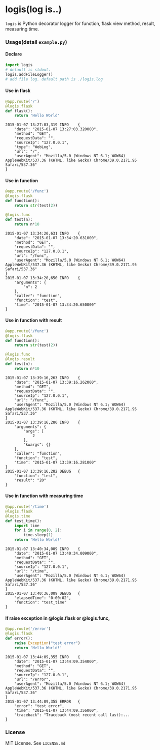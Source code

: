 logis(log is..)
=====

`logis` is Python decorator logger for function, flask view method, result, measuring time. 

### Usage(detail `example.py`)

#### Declare 

```python
import logis
# default is stdout.
logis.addFileLogger() 
# add file log. default path is ./logis.log
```

#### Use in flask 

```python   
@app.route('/')
@logis.flask
def flask():
    return 'Hello World'
```

```
2015-01-07 13:27:03,319	INFO	{
    "date": "2015-01-07 13:27:03.320000", 
    "method": "GET", 
    "requestData": "", 
    "sourceIp": "127.0.0.1", 
    "type": "WebLog", 
    "url": "/", 
    "userAgent": "Mozilla/5.0 (Windows NT 6.1; WOW64) AppleWebKit/537.36 (KHTML, like Gecko) Chrome/39.0.2171.95 Safari/537.36"
}
```

#### Use in function

```python  
@app.route('/func')
@logis.flask
def function():
    return str(test(2))

@logis.func
def test(n):
    return n*10
```

```
2015-01-07 13:34:20,631	INFO	{
    "date": "2015-01-07 13:34:20.631000", 
    "method": "GET", 
    "requestData": "", 
    "sourceIp": "127.0.0.1", 
    "url": "/func", 
    "userAgent": "Mozilla/5.0 (Windows NT 6.1; WOW64) AppleWebKit/537.36 (KHTML, like Gecko) Chrome/39.0.2171.95 Safari/537.36"
}
2015-01-07 13:34:20,650	INFO	{
    "arguments": {
        "n": 2
    }, 
    "caller": "function", 
    "function": "test", 
    "time": "2015-01-07 13:34:20.650000"
}
```
    
#### Use in function with result
```python  
@app.route('/func')
@logis.flask
def function():
    return str(test(2))

@logis.func
@logis.result
def test(n):
    return n*10
```

```
2015-01-07 13:39:16,263	INFO	{
    "date": "2015-01-07 13:39:16.262000", 
    "method": "GET", 
    "requestData": "", 
    "sourceIp": "127.0.0.1", 
    "url": "/func", 
    "userAgent": "Mozilla/5.0 (Windows NT 6.1; WOW64) AppleWebKit/537.36 (KHTML, like Gecko) Chrome/39.0.2171.95 Safari/537.36"
}
2015-01-07 13:39:16,280	INFO	{
    "arguments": {
        "args": [
            2
        ], 
        "kwargs": {}
    }, 
    "caller": "function", 
    "function": "test", 
    "time": "2015-01-07 13:39:16.281000"
}
2015-01-07 13:39:16,282	DEBUG	{
    "function": "test", 
    "result": "20"
}
```

#### Use in function with measuring time 

```python
@app.route('/time')
@logis.flask
@logis.time
def test_time():
    import time
    for i in range(0, 2):
        time.sleep(1)
    return 'Hello World!'
```

```
2015-01-07 13:40:34,009	INFO	{
    "date": "2015-01-07 13:40:34.009000", 
    "method": "GET", 
    "requestData": "", 
    "sourceIp": "127.0.0.1", 
    "url": "/time", 
    "userAgent": "Mozilla/5.0 (Windows NT 6.1; WOW64) AppleWebKit/537.36 (KHTML, like Gecko) Chrome/39.0.2171.95 Safari/537.36"
}
2015-01-07 13:40:36,009	DEBUG	{
    "elapsedTime": "0:00:02", 
    "function": "test_time"
}
```

#### If raise exception in @logis.flask or @logis.func, 
```python
@app.route('/error')
@logis.flask
def error():
    raise Exception("test error")
    return 'Hello World!'
```

```
2015-01-07 13:44:09,355	INFO	{
    "date": "2015-01-07 13:44:09.354000", 
    "method": "GET", 
    "requestData": "", 
    "sourceIp": "127.0.0.1", 
    "url": "/error", 
    "userAgent": "Mozilla/5.0 (Windows NT 6.1; WOW64) AppleWebKit/537.36 (KHTML, like Gecko) Chrome/39.0.2171.95 Safari/537.36"
}
2015-01-07 13:44:09,355	ERROR	{
    "error": "test error", 
    "time": "2015-01-07 13:44:09.356000", 
    "traceback": "Traceback (most recent call last):...
}
```

### License
MIT License. See `LICENSE.md`